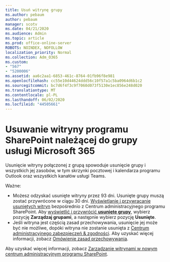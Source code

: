 ```yaml
---
title: Usuń witrynę grupy
ms.author: pebaum
author: pebaum
manager: scotv
ms.date: 04/21/2020
ms.audience: Admin
ms.topic: article
ms.prod: office-online-server
ROBOTS: NOINDEX, NOFOLLOW
localization_priority: Normal
ms.collection: Adm_O365
ms.custom:
- "567"
- "5200006"
ms.assetid: aa6c2aa1-6853-461c-8764-01fb96f8e981
ms.openlocfilehash: cc55e10d44624ddd56c10f57a1c5ba0964d6b1c2
ms.sourcegitcommit: bc7d6f4f3c9f7060d073f5130e1ec856e248d020
ms.translationtype: MT
ms.contentlocale: pl-PL
ms.lasthandoff: 06/02/2020
ms.locfileid: "44505661"
---
```

# <a name="delete-a-sharepoint-site-that-belongs-to-an-microsoft-365-group"></a>Usuwanie witryny programu SharePoint należącej do grupy usługi Microsoft 365

Usunięcie witryny połączonej z grupą spowoduje usunięcie grupy i wszystkich jej zasobów, w tym skrzynki pocztowej i kalendarza programu Outlook oraz wszystkich kanałów usługi Teams.
  
Ważne:

- Możesz odzyskać usunięte witryny przez 93 dni. Usunięte grupy muszą zostać przywrócone w ciągu 30 dni. [Wyświetlanie i przywracanie usuniętych witryn](https://admin.microsoft.com/sharepoint?page=recyclebin&modern=true) bezpośrednio z Centrum administracyjnego programu SharePoint. Aby [wyświetlić i przywrócić **usunięte grupy**](https://outlook.office.com/people/group/deleted), wybierz pozycję **Zarządzaj grupami**, a następnie wybierz pozycję **Usunięte**.
- Jeśli witryna jest częścią zasad przechowywania, usunięcie jej może być nie możliwe, dopóki witryna nie zostanie usunięta z [Centrum administracyjnego zabezpieczeń & zgodności](https://protection.office.com/?rfr=AdminCenter#/retention). Aby uzyskać więcej informacji, zobacz [Omówienie zasad przechowywania](https://docs.microsoft.com/microsoft-365/compliance/retention-policies).
  
Aby uzyskać więcej informacji, zobacz [Zarządzanie witrynami w nowym centrum administracyjnym programu SharePoint](https://docs.microsoft.com/sharepoint/manage-sites-in-new-admin-center).
